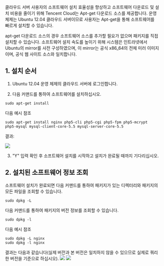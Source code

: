 클라우드 서버 사용자의 소프트웨어 설치 효율성을 향상하고 소프트웨어 다운로드 및 설치 비용을 줄이기 위해 Tencent Cloud는 Apt-get 다운로드 소스를 제공합니다. 운영 체제는 Ubuntu 12.04 클라우드 서버이므로 사용자는 Apt-get을 통해 소프트웨어를 빠르게 설치할 수 있습니다.

apt-get 다운로드 소스의 경우 소프트웨어 소스를 추가할 필요가 없으며 패키지를 직접 설치할 수 있습니다. 소프트웨어 설치 속도를 높이기 위해 시스템은 인트라넷에서 Ubuntu의 mirror를 사전 구성하였으며, 이 mirror는 공식 x86_64의 전체 미러 이미지이며, 공식 웹 사이트 소스와 일치합니다. 

## 1. 설치 순서
1) Ubuntu 12.04 운영 체제의 클라우드 서버에 로그인합니다.

2) 다음 커맨드를 통하여 소프트웨어를 설치하십시오.

```
sudo apt-get install
```
다음 예시 참조

```
sudo apt-get install nginx php5-cli php5-cgi php5-fpm php5-mcrypt php5-mysql mysql-client-core-5.5 mysql-server-core-5.5
```

결과:

![](http://mccdn.qcloud.com/img56af4dfeb631a.png)

3) "Y" 입력 확인 후 소프트웨어 설치를 시작하고 설치가 완료될 때까지 기다리십시오.

## 2. 설치된 소프트웨어 정보 조회
소프트웨어 설치가 완료되면 다음 커맨드를 통하여 패키지가 있는 디렉터리와 패키지의 모든 파일을 조회할 수 있습니다.

```
sudo dpkg -L 
```

다음 커맨드를 통하여 패키지의 버전 정보를 조회할 수 있습니다.

```
sudo dpkg -l 
```

다음 예시 참조

```
sudo dpkg -L nginx 
sudo dpkg -l nginx
```

결과는 다음과 같습니다(실제 버전과 본 버전은 일치하지 않을 수 있으므로 실제로 쿼리한 버전을 기준으로 하십시오).
![](http://mccdn.qcloud.com/img56af4f1d9e433.png)
![](http://mccdn.qcloud.com/img56af4f7f57949.png)
